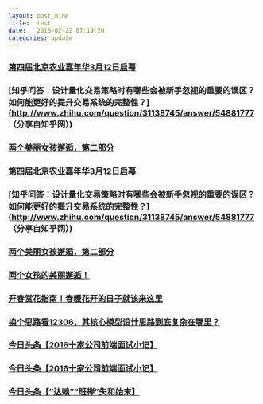 ```yaml
---
layout: post_mine
title:  test
date:   2016-02-22 07:19:20
categories: update
---
```

### [第四届北京农业嘉年华3月12日启幕](https://mp.weixin.qq.com/s?__biz=MzA4MTI4MDQzNQ==&mid=401888751&idx=1&sn=5eedd24e142591c14d14b6df6feff770&scene=0&key=710a5d99946419d9b9c2e634d7dc028d84e1803730e4651333b63a187de16b60140cb458365caab83379cf6b846a9a14&ascene=7&uin=MjI4OTg2NjU%3D&devicetype=android-21&version=26030d33&nettype=cmnet&pass_ticket=4babP2Z%2B0aOBs83rgrsmfwSa0hppbQCXFYjvXwYCdAw%3D)

### [知乎问答：设计量化交易策略时有哪些会被新手忽视的重要的误区？如何能更好的提升交易系统的完整性？](http://www.zhihu.com/question/31138745/answer/54881777 （分享自知乎网）)

### [两个美丽女孩邂逅，第二部分](https://mp.weixin.qq.com/s?__biz=MzAxODIwNDkzMw==&mid=403803110&idx=1&sn=59e18a0b75187edbdf7d2acf64f29b77&scene=0&key=710a5d99946419d9044facc265bf5b55d2fa5e8e6ec667e24bb8ad9441d4c7b37a7ace19f14706b689a975203f960018&ascene=7&uin=MjI4OTg2NjU%3D&devicetype=android-21&version=26030d33&nettype=cmnet&pass_ticket=4babP2Z%2B0aOBs83rgrsmfwSa0hppbQCXFYjvXwYCdAw%3D)

### [第四届北京农业嘉年华3月12日启幕](https://mp.weixin.qq.com/s?__biz=MzA4MTI4MDQzNQ==&mid=401888751&idx=1&sn=5eedd24e142591c14d14b6df6feff770&scene=0&key=710a5d99946419d9b9c2e634d7dc028d84e1803730e4651333b63a187de16b60140cb458365caab83379cf6b846a9a14&ascene=7&uin=MjI4OTg2NjU%3D&devicetype=android-21&version=26030d33&nettype=cmnet&pass_ticket=4babP2Z%2B0aOBs83rgrsmfwSa0hppbQCXFYjvXwYCdAw%3D)

### [知乎问答：设计量化交易策略时有哪些会被新手忽视的重要的误区？如何能更好的提升交易系统的完整性？](http://www.zhihu.com/question/31138745/answer/54881777 （分享自知乎网）)

### [两个美丽女孩邂逅，第二部分](https://mp.weixin.qq.com/s?__biz=MzAxODIwNDkzMw==&mid=403803110&idx=1&sn=59e18a0b75187edbdf7d2acf64f29b77&scene=0&key=710a5d99946419d9044facc265bf5b55d2fa5e8e6ec667e24bb8ad9441d4c7b37a7ace19f14706b689a975203f960018&ascene=7&uin=MjI4OTg2NjU%3D&devicetype=android-21&version=26030d33&nettype=cmnet&pass_ticket=4babP2Z%2B0aOBs83rgrsmfwSa0hppbQCXFYjvXwYCdAw%3D)

### [两个女孩的美丽邂逅！](https://mp.weixin.qq.com/s?__biz=MzAxODIwNDkzMw==&mid=403780291&idx=1&sn=1c3884fec698bb23380265020ca088ea&scene=0&key=710a5d99946419d9b1e80c6c2eb272f2c8d6515cc0673201244cfbd17c61563c1e738552e0706a534e8854d1391190e7&ascene=7&uin=MjI4OTg2NjU%3D&devicetype=android-21&version=26030d33&nettype=cmnet&pass_ticket=4babP2Z%2B0aOBs83rgrsmfwSa0hppbQCXFYjvXwYCdAw%3D)

### [开春赏花指南！春暖花开的日子就该来这里](https://mp.weixin.qq.com/s?__biz=MjM5NDcxMTE2NA==&mid=406088732&idx=1&sn=a212f3be2e9ba17389867c9f84cc2823&scene=0&key=710a5d99946419d90856bb6470100ba254e588e5148ff13f560453814bfc7138cecc7ef093722d54e62f2b1f49912e26&ascene=7&uin=MjI4OTg2NjU%3D&devicetype=android-21&version=26030d33&nettype=cmnet&pass_ticket=4babP2Z%2B0aOBs83rgrsmfwSa0hppbQCXFYjvXwYCdAw%3D)

### [换个思路看12306，其核心模型设计思路到底复杂在哪里？](https://mp.weixin.qq.com/s?__biz=MjM5MDE0Mjc4MA==&mid=402866528&idx=1&sn=3a3e9a4c177ae9d1964b27694dba4628&scene=0&key=710a5d99946419d93b3ce410e39d163267d8ac8c4d5a175b0f280d0237ae5e6616545225c9732a572d2ba67e898bff15&ascene=7&uin=MjI4OTg2NjU%3D&devicetype=android-21&version=26030d33&nettype=cmnet&pass_ticket=4babP2Z%2B0aOBs83rgrsmfwSa0hppbQCXFYjvXwYCdAw%3D)

### [今日头条【2016十家公司前端面试小记】](http://toutiao.com/item/6254324044569510401/?iid=3578109516&app=news_article&tt_from=android_share&utm_source=email&utm_medium=toutiao_android&utm_campaign=client_share)

### [今日头条【2016十家公司前端面试小记】](http://toutiao.com/item/6254324044569510401/?iid=3578109516&app=news_article&tt_from=android_share&utm_source=email&utm_medium=toutiao_android&utm_campaign=client_share)

### [今日头条【“达赖”“班禅”失和始末】](http://toutiao.com/item/6252053060672029185/?iid=3578109516&app=news_article&tt_from=android_share&utm_source=email&utm_medium=toutiao_android&utm_campaign=client_share)

